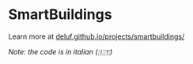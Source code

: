 # SmartBuildings

Learn more at [deluf.github.io/projects/smartbuildings/](https://deluf.github.io/2023/smartbuildings/)

*Note: the code is in italian (🇮🇹)*
